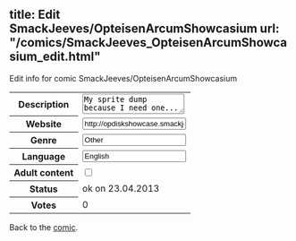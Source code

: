 title: Edit SmackJeeves/OpteisenArcumShowcasium
url: "/comics/SmackJeeves_OpteisenArcumShowcasium_edit.html"
---
Edit info for comic SmackJeeves/OpteisenArcumShowcasium

<form name="comic" action="http://gaepostmail.appengine.com/comic" name="post">
<table class="comicinfo">
<tr>
<th>Description</th><td><textarea name="description">My sprite dump because I need one...</textarea></td>
</tr>
<tr>
<th>Website</th><td><input type="text" name="url" value="http://opdiskshowcase.smackjeeves.com/comics/"/></td>
</tr>
<tr>
<th>Genre</th><td><input type="text" name="genre" value="Other"/></td>
</tr>
<tr>
<th>Language</th><td><input type="text" name="language" value="English"/></td>
</tr>
<tr>
<th>Adult content</th><td><input type="checkbox" name="adult" value="adult" /></td>
</tr>
<tr>
<th>Status</th><td>ok on 23.04.2013</td>
</tr>
<tr>
<th>Votes</th><td>0</div></td>
</tr>
</table>
</form>

Back to the [comic](/comics/SmackJeeves_OpteisenArcumShowcasium.html).
